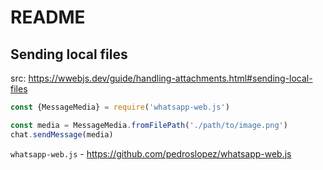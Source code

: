 # README

## Sending local files

src: https://wwebjs.dev/guide/handling-attachments.html#sending-local-files

```js
const {MessageMedia} = require('whatsapp-web.js')

const media = MessageMedia.fromFilePath('./path/to/image.png')
chat.sendMessage(media)
```

`whatsapp-web.js` - https://github.com/pedroslopez/whatsapp-web.js
